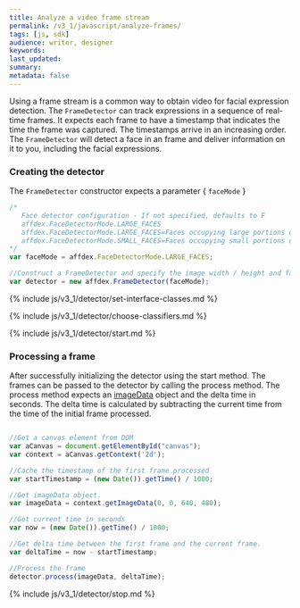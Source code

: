 ```yaml
---
title: Analyze a video frame stream
permalink: /v3_1/javascript/analyze-frames/
tags: [js, sdk]
audience: writer, designer
keywords:
last_updated:
summary:
metadata: false
---
```


Using a frame stream is a common way to obtain video for facial expression detection. The ```FrameDetector``` can track expressions in a sequence of real-time frames. It expects each frame to have a timestamp that indicates the time the frame was captured. The timestamps arrive in an increasing order. The ```FrameDetector``` will detect a face in an frame and deliver information on it to you, including the facial expressions.


### Creating the detector

The ```FrameDetector``` constructor expects a parameter { `faceMode` }

```js
/*
   Face detector configuration - If not specified, defaults to F
   affdex.FaceDetectorMode.LARGE_FACES
   affdex.FaceDetectorMode.LARGE_FACES=Faces occupying large portions of the frame
   affdex.FaceDetectorMode.SMALL_FACES=Faces occupying small portions of the frame
*/
var faceMode = affdex.FaceDetectorMode.LARGE_FACES;

//Construct a FrameDetector and specify the image width / height and face detector mode.
var detector = new affdex.FrameDetector(faceMode);
```

{% include js/v3_1/detector/set-interface-classes.md %}

{% include js/v3_1/detector/choose-classifiers.md %}

{% include js/v3_1/detector/start.md %}

### Processing a frame
After successfully initializing the detector using the start method. The frames can be passed to the detector by calling the process method. The process method expects an [imageData](https://developer.mozilla.org/en-US/docs/Web/API/ImageData) object and the delta time in seconds. The delta time is calculated by subtracting the current time from the time of the initial frame processed.  

```javascript

//Get a canvas element from DOM
var aCanvas = document.getElementById("canvas");
var context = aCanvas.getContext('2d');

//Cache the timestamp of the first frame processed
var startTimestamp = (new Date()).getTime() / 1000;

//Get imageData object.
var imageData = context.getImageData(0, 0, 640, 480);

//Get current time in seconds
var now = (new Date()).getTime() / 1000;

//Get delta time between the first frame and the current frame.
var deltaTime = now - startTimestamp;

//Process the frame
detector.process(imageData, deltaTime);
```

{% include js/v3_1/detector/stop.md %}
